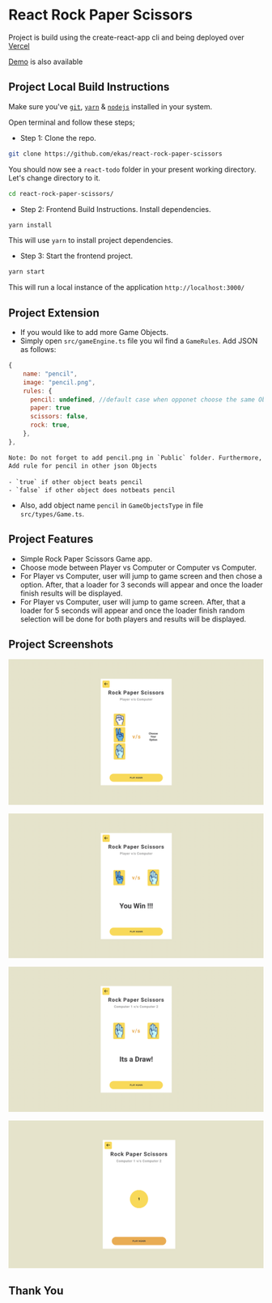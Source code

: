 # React Rock Paper Scissors

Project is build using the create-react-app cli and being deployed over [Vercel](https://vercel.com/)

[Demo](https://react-rock-paper-scissors-eight.vercel.app/) is also available

## Project Local Build Instructions

Make sure you've [`git`](https://git-scm.com/book/en/v2/Getting-Started-Installing-Git), [`yarn`](https://classic.yarnpkg.com/lang/en/docs/install/#mac-stable) & [`nodejs`](https://nodejs.org/en/) installed in your system.

Open terminal and follow these steps;

- Step 1: Clone the repo.

```bash
git clone https://github.com/ekas/react-rock-paper-scissors
```

You should now see a `react-todo` folder in your present working directory. Let's change directory to it.

```bash
cd react-rock-paper-scissors/
```

- Step 2: Frontend Build Instructions. Install dependencies.

```bash
yarn install
```

This will use `yarn` to install project dependencies.

- Step 3: Start the frontend project.

```bash
yarn start
```

This will run a local instance of the application `http://localhost:3000/`

## Project Extension

- If you would like to add more Game Objects.
- Simply open `src/gameEngine.ts` file you wil find a `GameRules`. Add JSON as follows:

```js
{
    name: "pencil",
    image: "pencil.png",
    rules: {
      pencil: undefined, //default case when opponet choose the same Object
      paper: true
      scissors: false,
      rock: true,
    },
},
```

```text
Note: Do not forget to add pencil.png in `Public` folder. Furthermore, Add rule for pencil in other json Objects

- `true` if other object beats pencil
- `false` if other object does notbeats pencil

```

- Also, add object name `pencil` in `GameObjectsType` in file `src/types/Game.ts`.

## Project Features

- Simple Rock Paper Scissors Game app.
- Choose mode between Player vs Computer or Computer vs Computer.
- For Player vs Computer, user will jump to game screen and then chose a option. After, that a loader for 3 seconds will appear and once the loader finish results will be displayed.
- For Player vs Computer, user will jump to game screen. After, that a loader for 5 seconds will appear and once the loader finish random selection will be done for both players and results will be displayed.

## Project Screenshots

![Img 2](https://github.com/ekas/react-rock-paper-scissors/blob/main/screenshots/image_2.png)

![Img 3](https://github.com/ekas/react-rock-paper-scissors/blob/main/screenshots/image_3.png)

![Img 4](https://github.com/ekas/react-rock-paper-scissors/blob/main/screenshots/image_4.png)

![Img 5](https://github.com/ekas/react-rock-paper-scissors/blob/main/screenshots/image_5.png)

## Thank You
